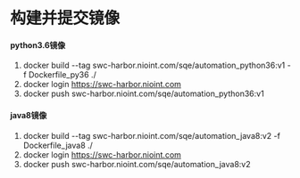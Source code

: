 # 构建并提交镜像
#### python3.6镜像  
1. docker build --tag swc-harbor.nioint.com/sqe/automation_python36:v1 -f Dockerfile_py36 ./
2. docker login https://swc-harbor.nioint.com
3. docker push swc-harbor.nioint.com/sqe/automation_python36:v1

#### java8镜像  
1. docker build --tag swc-harbor.nioint.com/sqe/automation_java8:v2 -f Dockerfile_java8 ./
2. docker login https://swc-harbor.nioint.com
3. docker push swc-harbor.nioint.com/sqe/automation_java8:v2
